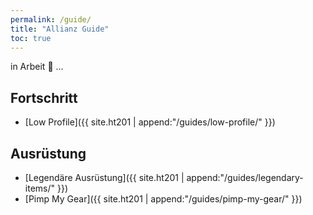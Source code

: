 ```yaml
---
permalink: /guide/
title: "Allianz Guide"
toc: true
---
```


in Arbeit :construction: ...

## Fortschritt

* [Low Profile]({{ site.ht201 | append:"/guides/low-profile/" }})

## Ausrüstung

* [Legendäre Ausrüstung]({{ site.ht201 | append:"/guides/legendary-items/" }})
* [Pimp My Gear]({{ site.ht201 | append:"/guides/pimp-my-gear/" }})
